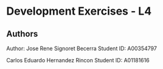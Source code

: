 
# Development Exercises - L4


## Authors
Author: Jose Rene Signoret Becerra
Student ID: A00354797

Carlos Eduardo Hernandez Rincon
Student ID: A01181616